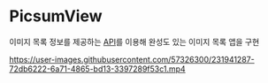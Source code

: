# PicsumView
이미지 목록 정보를 제공하는 [API](https://picsum.photos/)를 이용해 완성도 있는 이미지 목록 앱을 구현

https://user-images.githubusercontent.com/57326300/231941287-72db6222-6a71-4865-bd13-3397289f53c1.mp4


